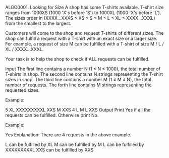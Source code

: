 ALGO0001. Looking for Size
A shop has some T-shirts available. T-shirt size ranges from 1000XS (1000 'X's before 'S') to 1000XL (1000 'X's before 'L'). The sizes order in (XXXX...XXXS ≤ XS ≤ S ≤ M ≤ L ≤ XL ≤ XXXX...XXXL) from the smallest to the largest.

Customers will come to the shop and request T-shirts of different sizes. The shop can fulfill a request with a T-shirt with an exact size or a larger size. For example, a request of size M can be fulfilled with a T-shirt of size M / L / XL / XXXX...XXXL.

Your task is to help the shop to check if ALL requests can be fulfilled.

Input
The first line contains a number N (1 ≤ N ≤ 1000), the total number of T-shirts in shop.
The second line contains N strings representing the T-shirt sizes in shop.
The third line contains a number M (1 ≤ M ≤ N), the total number of requests.
The forth line contains M strings representing the requested sizes.

Example:

5
XL XXXXXXXXXL XXS M XXS
4
L M L XXS
Output
Print Yes if all the requests can be fulfilled. Otherwise print No.

Example:

Yes
Explanation:
There are 4 requests in the above example.

L can be fulfilled by XL
M can be fulfilled by M
L can be fulfilled by XXXXXXXXXL
XXS can be fulfilled by XXS